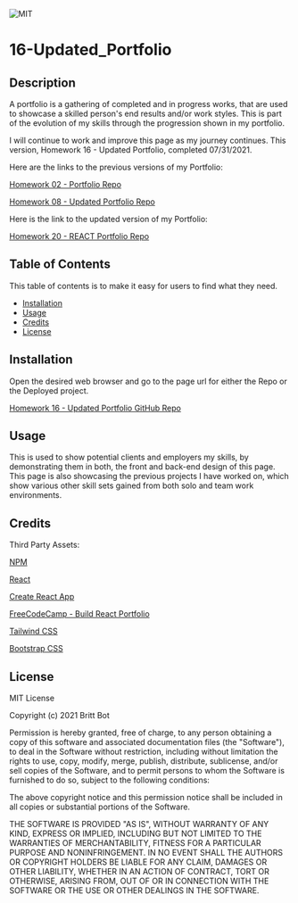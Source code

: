 ![MIT](https://img.shields.io/badge/License-MIT-yellow.svg)
# 16-Updated_Portfolio
## Description 

A portfolio is a gathering of completed and in progress works, that are used to showcase a skilled person's end results and/or work styles. This is part of the evolution of my skills through the progression shown in my portfolio.

I will continue to work and improve this page as my journey continues. This version, Homework 16 - Updated Portfolio, completed 07/31/2021. 


Here are the links to the previous versions of my Portfolio:

[Homework 02 - Portfolio Repo](https://github.com/britt-bot/02-Portfolio)

[Homework 08 - Updated Portfolio Repo](https://github.com/britt-bot/08-updated_portfolio)

Here is the link to the updated version of my Portfolio:

[Homework 20 - REACT Portfolio Repo]()


## Table of Contents 

This table of contents is to make it easy for users to find what they need.

* [Installation](#installation)
* [Usage](#usage)
* [Credits](#credits)
* [License](#license)


## Installation

Open the desired web browser and go to the page url for either the Repo or the Deployed project.

[Homework 16 - Updated Portfolio GitHub Repo](https://github.com/britt-bot/16-Updated_Portfolio)


## Usage 

This is used to show potential clients and employers my skills, by demonstrating them in both, the front and back-end design of this page. This page is also showcasing the previous projects I have worked on, which show various other skill sets gained from both solo and team work environments. 


## Credits

Third Party Assets:

[NPM](https://www.npmjs.com/)

[React](https://reactjs.org/)

[Create React App](https://github.com/facebook/create-react-app)

[FreeCodeCamp - Build React Portfolio](https://www.freecodecamp.org/news/build-portfolio-website-react/)

[Tailwind CSS](https://tailwindcss.com/)

[Bootstrap CSS](https://getbootstrap.com/)


## License

MIT License

Copyright (c) 2021 Britt Bot

Permission is hereby granted, free of charge, to any person obtaining a copy
of this software and associated documentation files (the "Software"), to deal
in the Software without restriction, including without limitation the rights
to use, copy, modify, merge, publish, distribute, sublicense, and/or sell
copies of the Software, and to permit persons to whom the Software is
furnished to do so, subject to the following conditions:

The above copyright notice and this permission notice shall be included in all
copies or substantial portions of the Software.

THE SOFTWARE IS PROVIDED "AS IS", WITHOUT WARRANTY OF ANY KIND, EXPRESS OR
IMPLIED, INCLUDING BUT NOT LIMITED TO THE WARRANTIES OF MERCHANTABILITY,
FITNESS FOR A PARTICULAR PURPOSE AND NONINFRINGEMENT. IN NO EVENT SHALL THE
AUTHORS OR COPYRIGHT HOLDERS BE LIABLE FOR ANY CLAIM, DAMAGES OR OTHER
LIABILITY, WHETHER IN AN ACTION OF CONTRACT, TORT OR OTHERWISE, ARISING FROM,
OUT OF OR IN CONNECTION WITH THE SOFTWARE OR THE USE OR OTHER DEALINGS IN THE
SOFTWARE.

